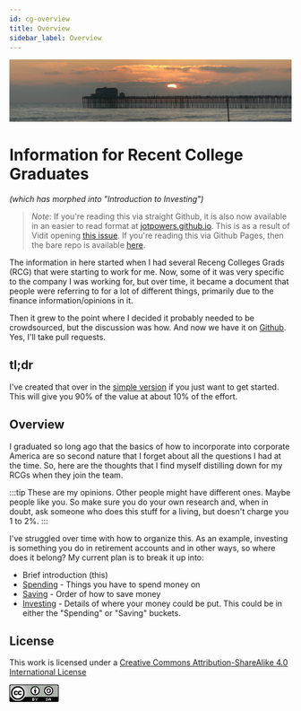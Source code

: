 ```yaml
---
id: cg-overview
title: Overview
sidebar_label: Overview
---
```

![Planning for your sunset](assets/beach_pano.jpg)

# Information for Recent College Graduates
*(which has morphed into "Introduction to Investing")*


> *Note*:  If you're reading this via straight Github, it is also now available in an easier to read format at [jotpowers.github.io](https://jotpowers.github.io/).  This is as a result of Vidit opening [this issue](https://github.com/jotpowers/College-Grads/issues/1). If you're reading this via Github Pages, then the bare repo is available [here](https://github.com/jotpowers/College-Grads).

The information in here started when I had several Receng Colleges Grads (RCG) that were starting to work for me.  Now, some of it was very specific to the company I was working for, but over time, it became a document that people were referring to for a lot of different things, primarily due to the finance information/opinions in it.

Then it grew to the point where I decided it probably needed to be crowdsourced, but the discussion was how.  And now we have it on [Github](https://github.com/jotpowers/College-Grads).  Yes, I'll take pull requests.  

## tl;dr
I've created that over in the [simple version](simple.md) if you just want to get started.  This will give you 90% of the value at about 10% of the effort.

## Overview
I graduated so long ago that the basics of how to incorporate into corporate America are so second nature that I forget about all the questions I had at the time.  So, here are the thoughts that I find myself distilling down for my RCGs when they join the team.

:::tip
These are my opinions.  Other people might have different ones.  Maybe people like you. So make sure you do your own research and, when in doubt, ask someone who does this stuff for a living, but doesn't charge you 1 to 2%.
:::

I've struggled over time with how to organize this.  As an example, investing is something you do in retirement accounts and in other ways, so where does it belong? My current plan is to break it up into:

* Brief introduction (this)
* [Spending](spending.md) - Things you have to spend money on
* [Saving](saving.md) - Order of how to save money
* [Investing](investing.md) - Details of where your money could be put.  This could be in either the "Spending" or "Saving" buckets.

## License

This work is licensed under a
[Creative Commons Attribution-ShareAlike 4.0 International License](https://creativecommons.org/licenses/by-nc-sa/4.0/)

![License image](assets/88x31.png)
